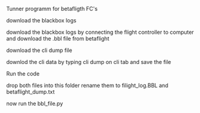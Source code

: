 Tunner programm for betafligth FC's

download the blackbox logs

download the blackbox logs by connecting the flight controller to computer and download the .bbl file from betaflight

download the cli dump file

downlod the cli data by typing cli dump on cli tab and save the file

Run the code

drop both files into this folder rename them to filight_log.BBL and betaflight_dump.txt

now run the bbl_file.py
